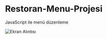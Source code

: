 # Restoran-Menu-Projesi
JavaScript ile menü düzenleme


![Ekran Alıntısı](https://user-images.githubusercontent.com/83675475/190209593-cade47fb-bb8b-48f4-85f8-4391e184a33b.PNG)
